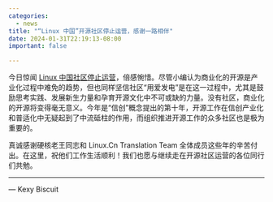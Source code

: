 ```yaml
---
categories:
  - news
title: "“Linux 中国”开源社区停止运营，感谢一路相伴"
date: 2024-01-31T22:19:13-08:00
important: false

---
```


今日惊闻 [Linux 中国社区停止运营](https://linux.cn/article-16602-1.html)，倍感惋惜。尽管小编认为商业化的开源是产业化过程中难免的趋势，但也同样坚信社区“用爱发电”是在这一过程中，尤其是鼓励思考实践、发展新生力量和孕育开源文化中不可或缺的力量。没有社区，商业化的开源将变得毫无意义。今年是“信创”概念提出的第十年，开源工作在信创产业化和普适化中无疑起到了中流砥柱的作用，而组织推进开源工作的众多社区也是极为重要的。

真诚感谢硬核老王同志和 Linux.Cn Translation Team 全体成员这些年的辛苦付出。在这里，祝他们工作生活顺利！我们也愿与继续走在开源社区运营的各位同行们共勉。

---

— Kexy Biscuit
